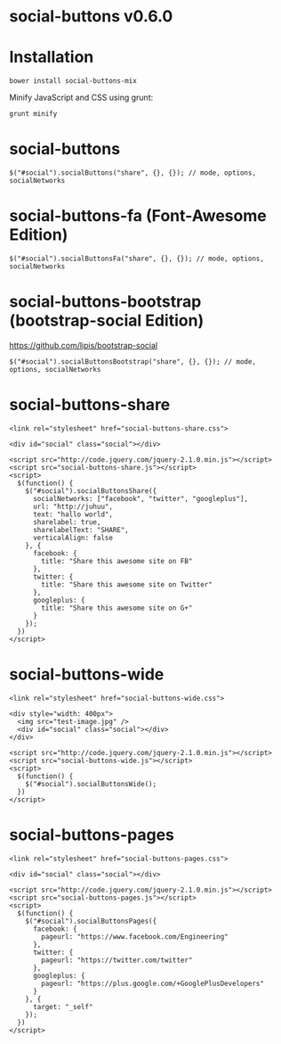 social-buttons v0.6.0
==============

Installation
==============

```
bower install social-buttons-mix
```

Minify JavaScript and CSS using grunt:
```
grunt minify
```

social-buttons
==============
```
$("#social").socialButtons("share", {}, {}); // mode, options, socialNetworks
```

social-buttons-fa (Font-Awesome Edition)
==============
```
$("#social").socialButtonsFa("share", {}, {}); // mode, options, socialNetworks
```

social-buttons-bootstrap (bootstrap-social Edition)
==============
https://github.com/lipis/bootstrap-social

```
$("#social").socialButtonsBootstrap("share", {}, {}); // mode, options, socialNetworks
```

social-buttons-share
==============

```
<link rel="stylesheet" href="social-buttons-share.css">
```
```
<div id="social" class="social"></div>
```
```
<script src="http://code.jquery.com/jquery-2.1.0.min.js"></script>
<script src="social-buttons-share.js"></script>
<script>
  $(function() {
    $("#social").socialButtonsShare({
      socialNetworks: ["facebook", "twitter", "googleplus"],
      url: "http://juhuu",
      text: "hallo world",
      sharelabel: true,
      sharelabelText: "SHARE",
      verticalAlign: false
    }, {
      facebook: {
        title: "Share this awesome site on FB"
      },
      twitter: {
        title: "Share this awesome site on Twitter"
      },
      googleplus: {
        title: "Share this awesome site on G+"
      }
    });
  })
</script>
```

social-buttons-wide
==============

```
<link rel="stylesheet" href="social-buttons-wide.css">
```
```
<div style="width: 400px">
  <img src="test-image.jpg" />
  <div id="social" class="social"></div>
</div>
```
```
<script src="http://code.jquery.com/jquery-2.1.0.min.js"></script>
<script src="social-buttons-wide.js"></script>
<script>
  $(function() {
    $("#social").socialButtonsWide();
  })
</script>
```

social-buttons-pages
==============

```
<link rel="stylesheet" href="social-buttons-pages.css">
```
```
<div id="social" class="social"></div>
```
```
<script src="http://code.jquery.com/jquery-2.1.0.min.js"></script>
<script src="social-buttons-pages.js"></script>
<script>
  $(function() {
    $("#social").socialButtonsPages({
      facebook: {
        pageurl: "https://www.facebook.com/Engineering"
      },
      twitter: {
        pageurl: "https://twitter.com/twitter"
      },
      googleplus: {
        pageurl: "https://plus.google.com/+GooglePlusDevelopers"
      }
    }, {
      target: "_self"
    });
  })
</script>
```
